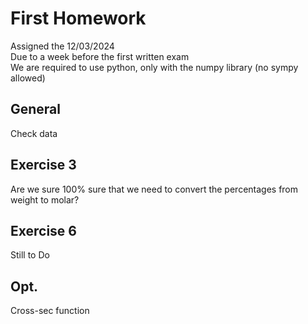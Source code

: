 # First Homework
Assigned the 12/03/2024  
Due to a week before the first written exam  
We are required to use python, only with the numpy library (no sympy allowed)

## General
Check data

## Exercise 3
Are we sure 100% sure that we need to convert the percentages from weight to molar?

## Exercise 6
Still to Do

## Opt.
Cross-sec function  
